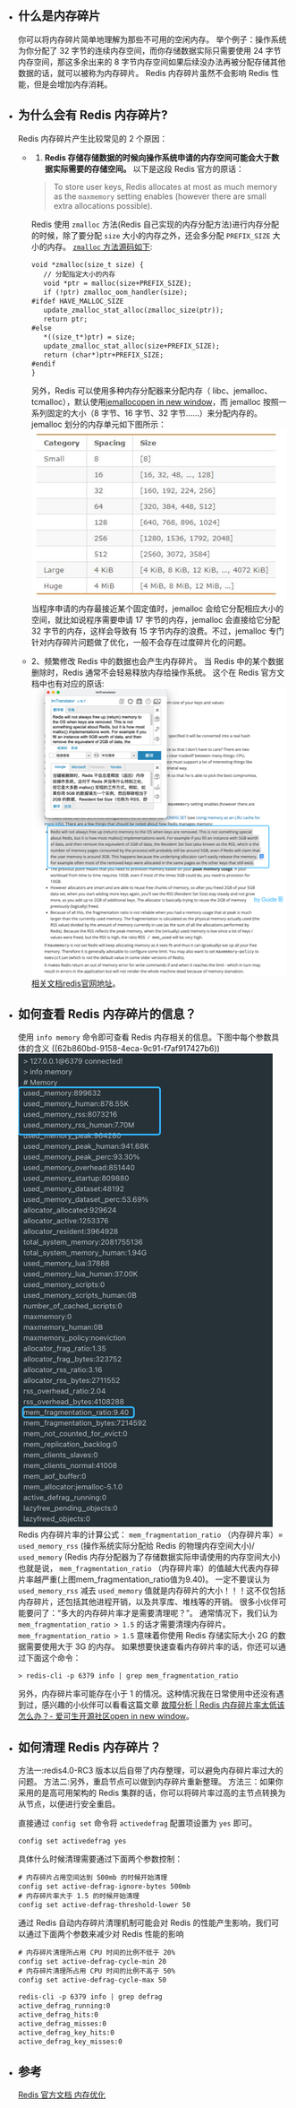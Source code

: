 - ## 什么是内存碎片
  你可以将内存碎片简单地理解为那些不可用的空闲内存。
  举个例子：操作系统为你分配了 32 字节的连续内存空间，而你存储数据实际只需要使用 24 字节内存空间，那这多余出来的 8 字节内存空间如果后续没办法再被分配存储其他数据的话，就可以被称为内存碎片。
  Redis 内存碎片虽然不会影响 Redis 性能，但是会增加内存消耗。
- ## 为什么会有 Redis 内存碎片?
  Redis 内存碎片产生比较常见的 2 个原因：
	- 1. **Redis 存储存储数据的时候向操作系统申请的内存空间可能会大于数据实际需要的存储空间。**
	  以下是这段 Redis 官方的原话：
	  
	  >To store user keys, Redis allocates at most as much memory as the `maxmemory` setting enables (however there are small extra allocations possible).
	  
	  Redis 使用 `zmalloc` 方法(Redis 自己实现的内存分配方法)进行内存分配的时候，除了要分配 `size` 大小的内存之外，还会多分配 `PREFIX_SIZE` 大小的内存。
	  [`zmalloc` 方法源码如下](https://github.com/antirez/redis-tools/blob/master/zmalloc.c):
	  ```
	  void *zmalloc(size_t size) {
	     // 分配指定大小的内存
	     void *ptr = malloc(size+PREFIX_SIZE);
	     if (!ptr) zmalloc_oom_handler(size);
	  #ifdef HAVE_MALLOC_SIZE
	     update_zmalloc_stat_alloc(zmalloc_size(ptr));
	     return ptr;
	  #else
	     *((size_t*)ptr) = size;
	     update_zmalloc_stat_alloc(size+PREFIX_SIZE);
	     return (char*)ptr+PREFIX_SIZE;
	  #endif
	  }
	  ```
	  另外，Redis 可以使用多种内存分配器来分配内存（ libc、jemalloc、tcmalloc），默认使用[jemallocopen in new window](https://github.com/jemalloc/jemalloc)，而 jemalloc 按照一系列固定的大小（8 字节、16 字节、32 字节......）来分配内存的。jemalloc 划分的内存单元如下图所示：
	  ![image.png](../assets/image_1656251029996_0.png)
	  当程序申请的内存最接近某个固定值时，jemalloc 会给它分配相应大小的空间，就比如说程序需要申请 17 字节的内存，jemalloc 会直接给它分配 32 字节的内存，这样会导致有 15 字节内存的浪费。不过，jemalloc 专门针对内存碎片问题做了优化，一般不会存在过度碎片化的问题。
	- 2、频繁修改 Redis 中的数据也会产生内存碎片。
	  当 Redis 中的某个数据删除时，Redis 通常不会轻易释放内存给操作系统。
	  这个在 Redis 官方文档中也有对应的原话:
	  ![image.png](../assets/image_1656251088089_0.png)
	  [相关文档redis官网地址](https://redis.io/topics/memory-optimization)。
- ## 如何查看 Redis 内存碎片的信息？
  使用 `info memory` 命令即可查看 Redis 内存相关的信息。下图中每个参数具体的含义 ((62b860bd-9158-4eca-9c91-f7af917427b6))
  ![image.png](../assets/image_1656251309031_0.png) 
  Redis 内存碎片率的计算公式： `mem_fragmentation_ratio` （内存碎片率）= `used_memory_rss` (操作系统实际分配给 Redis 的物理内存空间大小)/ `used_memory` (Redis 内存分配器为了存储数据实际申请使用的内存空间大小)
  也就是说， `mem_fragmentation_ratio` （内存碎片率）的值越大代表内存碎片率越严重(上图mem_fragmentation_ratio值为9.40)。
  一定不要误认为 `used_memory_rss` 减去 `used_memory` 值就是内存碎片的大小！！！这不仅包括内存碎片，还包括其他进程开销，以及共享库、堆栈等的开销。
  很多小伙伴可能要问了：“多大的内存碎片率才是需要清理呢？”。
  通常情况下，我们认为 `mem_fragmentation_ratio > 1.5` 的话才需要清理内存碎片。 `mem_fragmentation_ratio > 1.5` 意味着你使用 Redis 存储实际大小 2G 的数据需要使用大于 3G 的内存。
  如果想要快速查看内存碎片率的话，你还可以通过下面这个命令：
  ```
  > redis-cli -p 6379 info | grep mem_fragmentation_ratio
  ```
  另外，内存碎片率可能存在小于 1 的情况。这种情况我在日常使用中还没有遇到过，感兴趣的小伙伴可以看看这篇文章
  [故障分析 | Redis 内存碎片率太低该怎么办？- 爱可生开源社区open in new window](https://mp.weixin.qq.com/s/drlDvp7bfq5jt2M5pTqJCw)。
- ## 如何清理 Redis 内存碎片？
  方法一:redis4.0-RC3 版本以后自带了内存整理，可以避免内存碎片率过大的问题。
  方法二:另外，重启节点可以做到内存碎片重新整理。
  方法三：如果你采用的是高可用架构的 Redis 集群的话，你可以将碎片率过高的主节点转换为从节点，以便进行安全重启。
  
  直接通过 `config set` 命令将 `activedefrag` 配置项设置为 `yes` 即可。
  ```
  config set activedefrag yes
  ```
  具体什么时候清理需要通过下面两个参数控制：
  ```
  # 内存碎片占用空间达到 500mb 的时候开始清理
  config set active-defrag-ignore-bytes 500mb
  # 内存碎片率大于 1.5 的时候开始清理
  config set active-defrag-threshold-lower 50
  ```
  通过 Redis 自动内存碎片清理机制可能会对 Redis 的性能产生影响，我们可以通过下面两个参数来减少对 Redis 性能的影响
  ```
  # 内存碎片清理所占用 CPU 时间的比例不低于 20%
  config set active-defrag-cycle-min 20
  # 内存碎片清理所占用 CPU 时间的比例不高于 50%
  config set active-defrag-cycle-max 50
  ```
  ```
  redis-cli -p 6379 info | grep defrag
  active_defrag_running:0
  active_defrag_hits:0
  active_defrag_misses:0
  active_defrag_key_hits:0
  active_defrag_key_misses:0
  ```
- ## 参考
  [Redis 官方文档 内存优化](https://redis.io/topics/memory-optimization)